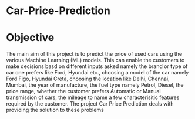 # Car-Price-Prediction

# Objective

The main aim of this project is to predict the price of used cars using the various Machine Learning (ML) models. This can enable the customers to make decisions basd on different inputs asked namely the brand or type of car one prefers like Ford, Hyundai etc., choosing a model of the car namely Ford Figo, Hyundai Creta, choosing the location like Delhi, Chennai, Mumbai, the year of manufacture, the fuel type namely Petrol, Diesel, the price range, whether the customer prefers Automatic or Manual transmission of cars, the mileage to name a few characterisitic features required by the customer. The project Car Price Prediction deals with providing the solution to these problems

